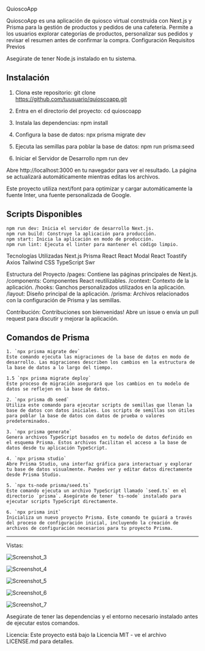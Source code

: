 QuioscoApp

QuioscoApp es una aplicación de quiosco virtual construida con Next.js y Prisma para la gestión de productos y pedidos de una cafetería. Permite a los usuarios explorar categorías de productos, personalizar sus pedidos y revisar el resumen antes de confirmar la compra.
Configuración
Requisitos Previos

Asegúrate de tener Node.js instalado en tu sistema.

## Instalación

1. Clona este repositorio:
git clone https://github.com/tuusuario/quioscoapp.git

2. Entra en el directorio del proyecto:
cd quioscoapp

3. Instala las dependencias:
npm install

4. Configura la base de datos:
npx prisma migrate dev

5. Ejecuta las semillas para poblar la base de datos:
npm run prisma:seed

6. Iniciar el Servidor de Desarrollo
npm run dev

Abre http://localhost:3000 en tu navegador para ver el resultado. La página se actualizará automáticamente mientras editas los archivos.

Este proyecto utiliza next/font para optimizar y cargar automáticamente la fuente Inter, una fuente personalizada de Google.

## Scripts Disponibles
    npm run dev: Inicia el servidor de desarrollo Next.js.
    npm run build: Construye la aplicación para producción.
    npm start: Inicia la aplicación en modo de producción.
    npm run lint: Ejecuta el linter para mantener el código limpio.

Tecnologías Utilizadas
    Next.js
    Prisma
    React
    React Modal
    React Toastify
    Axios
    Tailwind CSS
    TypeScript
    Swr

Estructura del Proyecto
    /pages: Contiene las páginas principales de Next.js.
    /components: Componentes React reutilizables.
    /context: Contexto de la aplicación.
    /hooks: Ganchos personalizados utilizados en la aplicación.
    /layout: Diseño principal de la aplicación.
    /prisma: Archivos relacionados con la configuración de Prisma y las semillas.

Contribución:
Contribuciones son bienvenidas! Abre un issue o envía un pull request para discutir y mejorar la aplicación.

## Comandos de Prisma

    1. `npx prisma migrate dev`
    Este comando ejecuta las migraciones de la base de datos en modo de desarrollo. Las migraciones describen los cambios en la estructura de la base de datos a lo largo del tiempo.

    1.5 `npx prisma migrate deploy` 
    Este proceso de migración asegurará que los cambios en tu modelo de datos se reflejen en la base de datos.

    2. `npx prisma db seed`
    Utiliza este comando para ejecutar scripts de semillas que llenan la base de datos con datos iniciales. Los scripts de semillas son útiles para poblar la base de datos con datos de prueba o valores predeterminados.

    3. `npx prisma generate`
    Genera archivos TypeScript basados en tu modelo de datos definido en el esquema Prisma. Estos archivos facilitan el acceso a la base de datos desde tu aplicación TypeScript.

    4. `npx prisma studio`
    Abre Prisma Studio, una interfaz gráfica para interactuar y explorar tu base de datos visualmente. Puedes ver y editar datos directamente desde Prisma Studio.

    5. `npx ts-node prisma/seed.ts`
    Este comando ejecuta un archivo TypeScript llamado `seed.ts` en el directorio `prisma`. Asegúrate de tener `ts-node` instalado para ejecutar scripts TypeScript directamente.

    6. `npx prisma init`
    Inicializa un nuevo proyecto Prisma. Este comando te guiará a través del proceso de configuración inicial, incluyendo la creación de archivos de configuración necesarios para tu proyecto Prisma.

-------------------------------------------------------------------------------------------------------
Vistas:

![Screenshot_3](https://github.com/Alonedevil8/quioscoapp_deployment/assets/6482729/458a5a86-5fab-4111-94ea-a8cc96d237d5)

![Screenshot_4](https://github.com/Alonedevil8/quioscoapp_deployment/assets/6482729/2ae0e150-b10d-402c-946f-410691418e8c)

![Screenshot_5](https://github.com/Alonedevil8/quioscoapp_deployment/assets/6482729/0a542b64-eceb-47d7-b08a-a6e5438721a7)

![Screenshot_6](https://github.com/Alonedevil8/quioscoapp_deployment/assets/6482729/d38a7012-e3c0-490d-a2d4-40e404814491)

![Screenshot_7](https://github.com/Alonedevil8/quioscoapp_deployment/assets/6482729/56795efc-8353-4e10-9dfe-c541c1dd8d42)







Asegúrate de tener las dependencias y el entorno necesario instalado antes de ejecutar estos comandos.

Licencia:
Este proyecto está bajo la Licencia MIT - ve el archivo LICENSE.md para detalles.
